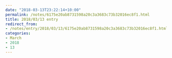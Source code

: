 ```yaml
---
date: "2018-03-13T23:22:14+10:00"
permalink: /notes/6175e20ab8731598a20c3a3683c73b32016ec8f1.html
title: 2018/03/13 entry
redirect_from:
- /notes/entry/2018/03/13/6175e20ab8731598a20c3a3683c73b32016ec8f1.html
categories:
- March
- 2018
- 13
---
```

